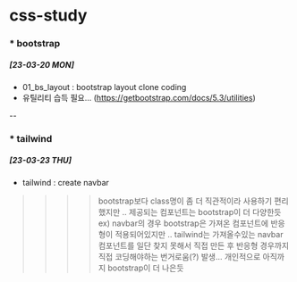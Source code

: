 # css-study

### *    bootstrap

##### [23-03-20 MON]
-   01_bs_layout : bootstrap layout clone coding
-   유틸리티 습득 필요... (https://getbootstrap.com/docs/5.3/utilities)



--



### *    tailwind

##### [23-03-23 THU]
-   tailwind : create navbar  
>>>> bootstrap보다 class명이 좀 더 직관적이라 사용하기 편리했지만 .. 제공되는 컴포넌트는 bootstrap이 더 다양한듯
>>>> ex) navbar의 경우 bootstrap은 가져온 컴포넌트에 반응형이 적용되어있지만 .. tailwind는 가져올수있는 navbar 컴포넌트를 일단 찾지 못해서 직접 만든 후 반응형 경우까지 직접 코딩해야하는 번거로움(?) 발생... 개인적으로 아직까지 bootstrap이 더 나은듯
